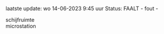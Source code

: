 laatste update: 
wo 14-06-2023  9:45   uur 
Status: FAALT - fout - 
<div class="service R">schijfruimte</div><div class="service R">microstation</div>